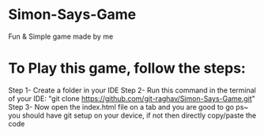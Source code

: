 # Simon-Says-Game
Fun &amp; Simple game made by me

# To Play this game, follow the steps:
Step 1- Create a folder in your IDE
Step 2- Run this command in the terminal of your IDE: "git clone https://github.com/git-raghav/Simon-Says-Game.git"
Step 3- Now open the index.html file on a tab
and you are good to go
ps~ you should have git setup on your device, if not then directly copy/paste the code
